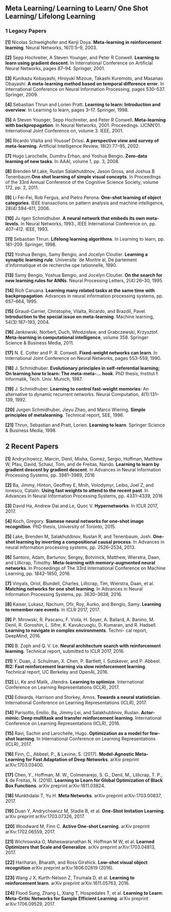 ## Meta Learning/ Learning to Learn/ One Shot Learning/ Lifelong Learning

### 1 Legacy Papers

**[1]** Nicolas Schweighofer and Kenji Doya. **Meta-learning in reinforcement learning**. Neural Networks, 16(1):5–9, 2003.

**[2]** Sepp Hochreiter, A Steven Younger, and Peter R Conwell. **Learning to learn using gradient descent**. In
International Conference on Artificial Neural Networks, pages 87–94. Springer, 2001.

**[3]** Kunikazu Kobayashi, Hiroyuki Mizoue, Takashi Kuremoto, and Masanao Obayashi. **A meta-learning method based on temporal difference error**. In International Conference on Neural Information Processing, pages 530–537. Springer, 2009.

**[4]** Sebastian Thrun and Lorien Pratt. **Learning to learn: Introduction and overview**. In Learning to learn, pages 3–17. Springer, 1998.

**[5]** A Steven Younger, Sepp Hochreiter, and Peter R Conwell. **Meta-learning with backpropagation**. In Neural Networks, 2001. Proceedings. IJCNN’01. International Joint Conference on, volume 3. IEEE, 2001.

**[6]** Ricardo Vilalta and Youssef Drissi. **A perspective view and survey of meta-learning**. Artificial
Intelligence Review, 18(2):77–95, 2002.

**[7]** Hugo Larochelle, Dumitru Erhan, and Yoshua Bengio. **Zero-data learning of new tasks**. In AAAI, volume 1, pp. 3, 2008.

**[8]** Brenden M Lake, Ruslan Salakhutdinov, Jason Gross, and Joshua B Tenenbaum.**One shot learning of simple visual concepts**. In Proceedings of the 33rd Annual Conference of the Cognitive Science Society, volume 172, pp. 2, 2011.

**[9]** Li Fei-Fei, Rob Fergus, and Pietro Perona. **One-shot learning of object categories**. IEEE transactions on pattern analysis and machine intelligence, 28(4):594–611, 2006.

**[10]** Ju ̈rgen Schmidhuber. **A neural network that embeds its own meta-levels**. In Neural Networks, 1993., IEEE International Conference on, pp. 407–412. IEEE, 1993.

**[11]** Sebastian Thrun. **Lifelong learning algorithms**. In Learning to learn, pp. 181–209. Springer, 1998.

**[12]** Yoshua Bengio, Samy Bengio, and Jocelyn Cloutier. **Learning a synaptic learning rule**. Universite ́ de Montre ́al, De ́partement d’informatique et de recherche ope ́rationnelle, 1990.

**[13]** Samy Bengio, Yoshua Bengio, and Jocelyn Cloutier. **On the search for new learning rules for ANNs**. Neural Processing Letters, 2(4):26–30, 1995.

**[14]** Rich Caruana. **Learning many related tasks at the same time with backpropagation**. Advances in
neural information processing systems, pp. 657–664, 1995.

**[15]** Giraud-Carrier, Christophe, Vilalta, Ricardo, and Brazdil, Pavel. **Introduction to the special issue on meta-learning**. Machine learning, 54(3):187–193, 2004.

**[16]** Jankowski, Norbert, Duch, Włodzisław, and Grabczewski, Krzysztof. **Meta-learning in computational intelligence**, volume 358. Springer Science & Business Media, 2011.

**[17]** N. E. Cotter and P. R. Conwell. **Fixed-weight networks can learn**. In International Joint Conference on Neural Networks, pages 553–559, 1990.

**[18]** J. Schmidhuber. **Evolutionary principles in self-referential learning; On learning how to learn: The meta-meta-...
hook**. PhD thesis, Institut f. Informatik, Tech. Univ. Munich, 1987.

**[19]** J. Schmidhuber. **Learning to control fast-weight memories**: An alternative to dynamic recurrent networks.
Neural Computation, 4(1):131–139, 1992.

**[20]** Jurgen Schmidhuber, Jieyu Zhao, and Marco Wiering. **Simple principles of metalearning**. Technical report, SEE, 1996.

**[21]** Thrun, Sebastian and Pratt, Lorien. **Learning to learn**. Springer Science & Business Media, 1998.

## 2 Recent Papers

**[1]** Andrychowicz, Marcin, Denil, Misha, Gomez, Sergio, Hoffman, Matthew W, Pfau, David, Schaul, Tom, and de Freitas, Nando. **Learning to learn by gradient descent by gradient descent**. In Advances in Neural Information Processing Systems, pp. 3981–3989, 2016

**[2]** Ba, Jimmy, Hinton, Geoffrey E, Mnih, Volodymyr, Leibo, Joel Z, and Ionescu, Catalin. **Using fast weights to attend to the recent past**. In Advances In Neural Information Processing Systems, pp. 4331–4339, 2016

**[3]** David Ha, Andrew Dai and Le, Quoc V. **Hypernetworks**. In ICLR 2017, 2017.

**[4]** Koch, Gregory. **Siamese neural networks for one-shot image recognition**. PhD thesis, University of Toronto, 2015.

**[5]** Lake, Brenden M, Salakhutdinov, Ruslan R, and Tenenbaum, Josh. **One-shot learning by inverting a compositional causal process**. In Advances in neural information processing systems, pp. 2526–2534, 2013.

**[6]** Santoro, Adam, Bartunov, Sergey, Botvinick, Matthew, Wierstra, Daan, and Lillicrap, Timothy. **Meta-learning with memory-augmented neural networks**. In Proceedings of The 33rd International Conference on Machine Learning, pp. 1842–1850, 2016.

**[7]** Vinyals, Oriol, Blundell, Charles, Lillicrap, Tim, Wierstra, Daan, et al. **Matching networks for one shot learning**. In Advances in Neural Information Processing Systems, pp. 3630–3638, 2016.

**[8]** Kaiser, Lukasz, Nachum, Ofir, Roy, Aurko, and Bengio, Samy. **Learning to remember rare events**. In ICLR 2017, 2017.

**[9]** P. Mirowski, R. Pascanu, F. Viola, H. Soyer, A. Ballard, A. Banino, M. Denil, R. Goroshin, L. Sifre, K. Kavukcuoglu, D. Kumaran, and R. Hadsell. **Learning to navigate in complex environments**. Techni- cal report, DeepMind, 2016.

**[10]** B. Zoph and Q. V. Le. **Neural architecture search with reinforcement learning**. Technical report, submitted to ICLR 2017, 2016.

**[11]** Y. Duan, J. Schulman, X. Chen, P. Bartlett, I. Sutskever, and P. Abbeel. **Rl2: Fast reinforcement learning via slow reinforcement learning**. Technical report, UC Berkeley and OpenAI, 2016.

**[12]** Li, Ke and Malik, Jitendra. **Learning to optimize**. International Conference on Learning Representations (ICLR), 2017.

**[13]** Edwards, Harrison and Storkey, Amos. **Towards a neural statistician**. International Conference on Learning Representations (ICLR), 2017.

**[14]** Parisotto, Emilio, Ba, Jimmy Lei, and Salakhutdinov, Ruslan. **Actor-mimic: Deep multitask and transfer reinforcement learning**. International Conference on Learning Representations (ICLR), 2016.

**[15]** Ravi, Sachin and Larochelle, Hugo. **Optimization as a model for few-shot learning**. In International Conference on Learning Representations (ICLR), 2017.

**[16]** Finn, C., Abbeel, P., & Levine, S. (2017). **Model-Agnostic Meta-Learning for Fast Adaptation of Deep Networks**. arXiv preprint arXiv:1703.03400.

**[17]** Chen, Y., Hoffman, M. W., Colmenarejo, S. G., Denil, M., Lillicrap, T. P., & de Freitas, N. (2016). **Learning to Learn for Global Optimization of Black Box Functions**. arXiv preprint arXiv:1611.03824.

**[18]** Munkhdalai T, Yu H. **Meta Networks**. arXiv preprint arXiv:1703.00837, 2017.

**[19]** Duan Y, Andrychowicz M, Stadie B, et al. **One-Shot Imitation Learning**. arXiv preprint arXiv:1703.07326, 2017.

**[20]** Woodward M, Finn C. **Active One-shot Learning**. arXiv preprint arXiv:1702.06559, 2017.

**[21]** Wichrowska O, Maheswaranathan N, Hoffman M W, et al. **Learned Optimizers that Scale and Generalize**. arXiv preprint arXiv:1703.04813, 2017.

**[22]** Hariharan, Bharath, and Ross Girshick. **Low-shot visual object recognition** arXiv preprint arXiv:1606.02819 (2016).

**[23]** Wang J X, Kurth-Nelson Z, Tirumala D, et al. **Learning to reinforcement learn**. arXiv preprint arXiv:1611.05763, 2016.

**[24]** Flood Sung, Zhang L, Xiang T, Hospedales T, et al. **Learning to Learn: Meta-Critic Networks for Sample Efficient Learning**. arXiv preprint arXiv:1706.09529, 2017.